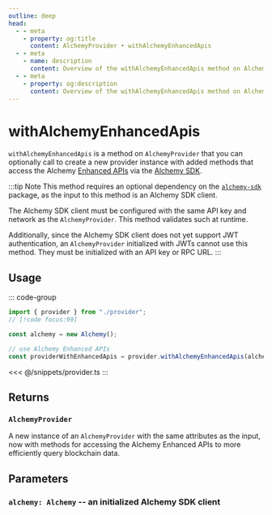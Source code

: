 ```yaml
---
outline: deep
head:
  - - meta
    - property: og:title
      content: AlchemyProvider • withAlchemyEnhancedApis
  - - meta
    - name: description
      content: Overview of the withAlchemyEnhancedApis method on Alchemy Provider in aa-alchemy
  - - meta
    - property: og:description
      content: Overview of the withAlchemyEnhancedApis method on Alchemy Provider in aa-alchemy
---
```


# withAlchemyEnhancedApis

`withAlchemyEnhancedApis` is a method on `AlchemyProvider` that you can optionally call to create a new provider instance with added methods that access the Alchemy [Enhanced APIs](https://www.alchemy.com/enhanced-apis) via the [Alchemy SDK](https://github.com/alchemyplatform/alchemy-sdk-js).

:::tip Note
This method requires an optional dependency on the [`alchemy-sdk`](https://github.com/alchemyplatform/alchemy-sdk-js) package, as the input to this method is an Alchemy SDK client.

The Alchemy SDK client must be configured with the same API key and network as the `AlchemyProvider`. This method validates such at runtime.

Additionally, since the Alchemy SDK client does not yet support JWT authentication, an `AlchemyProvider` initialized with JWTs cannot use this method. They must be initialized with an API key or RPC URL.
:::

## Usage

::: code-group

```ts [example.ts]
import { provider } from "./provider";
// [!code focus:99]

const alchemy = new Alchemy();

// use Alchemy Enhanced APIs
const providerWithEnhancedApis = provider.withAlchemyEnhancedApis(alchemy);
```

<<< @/snippets/provider.ts
:::

## Returns

### `AlchemyProvider`

A new instance of an `AlchemyProvider` with the same attributes as the input, now with methods for accessing the Alchemy Enhanced APIs to more efficiently query blockchain data.

## Parameters

### `alchemy: Alchemy` -- an initialized Alchemy SDK client
